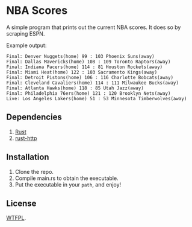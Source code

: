 # NBA Scores

A simple program that prints out the current NBA scores.  It does so by scraping ESPN.

Example output:

```
Final: Denver Nuggets(home) 99 : 103 Phoenix Suns(away)
Final: Dallas Mavericks(home) 108 : 109 Toronto Raptors(away)
Final: Indiana Pacers(home) 114 : 81 Houston Rockets(away)
Final: Miami Heat(home) 122 : 103 Sacramento Kings(away)
Final: Detroit Pistons(home) 106 : 116 Charlotte Bobcats(away)
Final: Cleveland Cavaliers(home) 114 : 111 Milwaukee Bucks(away)
Final: Atlanta Hawks(home) 118 : 85 Utah Jazz(away)
Final: Philadelphia 76ers(home) 121 : 120 Brooklyn Nets(away)
Live: Los Angeles Lakers(home) 51 : 53 Minnesota Timberwolves(away)
```

## Dependencies

1. [Rust](https://github.com/mozilla/rust)
2. [rust-http](https://github.com/chris-morgan/rust-http)

## Installation

1. Clone the repo.
2. Compile main.rs to obtain the executable.
3. Put the executable in your `path`, and enjoy!

## License

[WTFPL](http://www.wtfpl.net/).